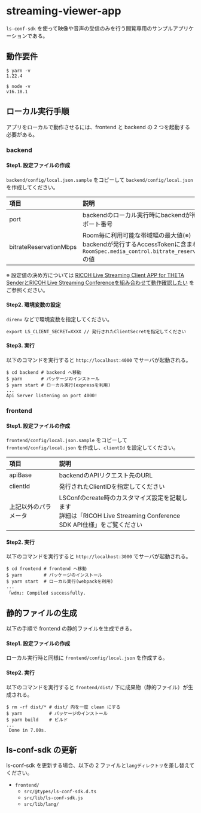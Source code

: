# streaming-viewer-app

`ls-conf-sdk` を使って映像や音声の受信のみを行う閲覧専用のサンプルアプリケーションである。

## 動作要件

```shell
$ yarn -v
1.22.4
```

```shell
$ node -v
v16.18.1
```

## ローカル実行手順

アプリをローカルで動作させるには、frontend と backend の 2 つを起動する必要がある。

### backend

#### Step1. 設定ファイルの作成

`backend/config/local.json.sample` をコピーして `backend/config/local.json` を作成してください。

|項目|説明|
|:--|:--|
|port|backendのローカル実行時にbackendが待ち受けるポート番号|
|bitrateReservationMbps|Room毎に利用可能な帯域幅の最大値(※)<br>backendが発行するAccessTokenに含まれる `RoomSpec.media_control.bitrate_reservation_mbps` の値|

<!-- textlint-disable ja-technical-writing/sentence-length -->
※ 設定値の決め方については [RICOH Live Streaming Client APP for THETA SenderとRICOH Live Streaming Conferenceを組み合わせて動作確認したい](https://api.livestreaming.ricoh/document/ricoh-live-streaming-client-app-for-theta-sender%e3%81%a8ricoh-live-streaming-conference%e3%82%92%e7%b5%84%e3%81%bf%e5%90%88%e3%82%8f%e3%81%9b%e3%81%a6%e5%8b%95%e4%bd%9c%e7%a2%ba%e8%aa%8d%e3%81%97/) をご参照ください。
<!-- textlint-enable ja-technical-writing/sentence-length -->

#### Step2. 環境変数の設定

`direnv` などで環境変数を指定してください。

```
export LS_CLIENT_SECRET=XXXX // 発行されたClientSecretを指定してください
```

#### Step3. 実行

以下のコマンドを実行すると `http://localhost:4000` でサーバが起動される。

```shell
$ cd backend # backend へ移動
$ yarn       # パッケージのインストール
$ yarn start # ローカル実行(expressを利用)
...
Api Server listening on port 4000!
```

### frontend

#### Step1. 設定ファイルの作成

`frontend/config/local.json.sample` をコピーして `frontend/config/local.json` を作成し、`clientId` を設定してください。

|項目|説明|
|:--|:--|
|apiBase|backendのAPIリクエスト先のURL|
|clientId|発行されたClientIDを指定してください|
|上記以外のパラメータ|LSConfのcreate時のカスタマイズ設定を記載します<br>詳細は「RICOH Live Streaming Conference SDK API仕様」をご覧ください|

#### Step2. 実行

以下のコマンドを実行すると `http://localhost:3000` でサーバが起動される。

```shell
$ cd frontend # frontend へ移動
$ yarn        # パッケージのインストール
$ yarn start  # ローカル実行(webpackを利用)
...
 ｢wdm｣: Compiled successfully.
```

## 静的ファイルの生成

以下の手順で frontend の静的ファイルを生成できる。

#### Step1. 設定ファイルの作成

ローカル実行時と同様に `frontend/config/local.json` を作成する。

#### Step2. 実行

以下のコマンドを実行すると `frontend/dist/` 下に成果物（静的ファイル）が生成される。

```shell
$ rm -rf dist/* # dist/ 内を一度 clean にする
$ yarn          # パッケージのインストール
$ yarn build    # ビルド
...
 Done in 7.00s.
```

## ls-conf-sdk の更新

ls-conf-sdk を更新する場合、以下の 2 ファイルと`langディレクトリ`を差し替えてください。

- `frontend/`
  - `src/@types/ls-conf-sdk.d.ts`
  - `src/lib/ls-conf-sdk.js`
  - `src/lib/lang/`
